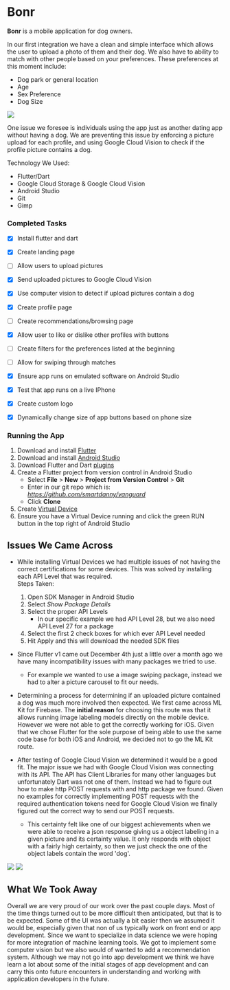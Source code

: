 # Bonr

**Bonr** is a mobile application for dog owners.  

In our first integration we have a clean and simple interface which allows the user to upload a photo of them and their dog. We also have to ability to match with other people based on your preferences.
These preferences at this moment include:  
* Dog park or general location
* Age
* Sex Preference
* Dog Size

![](/res/bonr.gif)

One issue we foresee is individuals using the app just as another dating app without having a dog. 
We are preventing this issue by enforcing a picture upload for each profile, 
and using Google Cloud Vision to check if the profile picture contains a dog.  

Technology We Used:  
* Flutter/Dart
* Google Cloud Storage & Google Cloud Vision
* Android Studio
* Git
* Gimp

### Completed Tasks

- [x] Install flutter and dart 
- [x] Create landing page
- [ ] Allow users to upload pictures
- [x] Send uploaded pictures to Google Cloud Vision
- [x] Use computer vision to detect if upload pictures contain a dog
- [x] Create profile page
- [ ] Create recommendations/browsing page
- [x] Allow user to like or dislike other profiles with buttons
- [ ] Create filters for the preferences listed at the beginning
- [ ] Allow for swiping through matches
- [x] Ensure app runs on emulated software on Android Studio
- [x] Test that app runs on a live IPhone
- [x] Create custom logo
- [x] Dynamically change size of app buttons based on phone size


### Running the App

1. Download and install [Flutter](https://flutter.io/docs/get-started/install)
2. Download and install [Android Studio](https://developer.android.com/studio/)
3. Download Flutter and Dart [plugins](https://flutter.io/docs/get-started/editor?tab=androidstudio)
4. Create a Flutter project from version control in Android Studio
     * Select **File** > **New** > **Project from Version Control** > **Git**
     * Enter in our git repo which is: *https://github.com/smartdanny/vanguard*
     * Click **Clone**
5. Create [Virtual Device](https://developer.android.com/studio/run/managing-avds)
6. Ensure you have a Virtual Device running and click the green RUN button in the top right of Android Studio


## Issues We Came Across

* While installing Virtual Devices we had multiple issues of not having the correct certifications for some devices. This was solved by installing each API Level that was required.  
    Steps Taken:
    1. Open SDK Manager in Android Studio
    2. Select *Show Package Details*
    3. Select the proper API Levels
        * In our specific example we had API Level 28, but we also need API Level 27 for a package
    4. Select the first 2 check boxes for which ever API Level needed
    5. Hit Apply and this will download the needed SDK files
    
   
* Since Flutter v1 came out December 4th just a little over a month ago we have many incompatibility issues with many packages we tried to use.
    * For example we wanted to use a image swiping package, instead we had to alter a picture carousel to fit our needs.
  
  
* Determining a process for determining if an uploaded picture contained a dog was much more involved then expected.
We first came across ML Kit for Firebase. The **initial reason** for choosing this route was that it allows running image labeling models directly on the mobile device. However we were not able to get the correctly working for iOS. Given that we chose Flutter for the sole purpose of being able to use the same code base for both iOS and Android, we decided not to go the ML Kit route. 


* After testing of Google Cloud Vision we determined it would be a good fit. The major issue we had with Google Cloud Vision was connecting with its API. The API has Client Libraries for many other languages but unfortunately Dart was not one of them. Instead we had to figure out how to make http POST requests with and http package we found. Given no examples for correctly implementing POST requests with the required authentication tokens need for Google Cloud Vision we finally figured out the correct way to send our POST requests. 

     * This certainty felt like one of our biggest achievements when we were able to receive a json response giving us a object labeling in a given picture and its certainty value. It only responds with object with a fairly high certainty, so then we just check the one of the object labels contain the word 'dog'.
        
![](/res/responses.png) 
![](/res/profile.png)
 
## What We Took Away

Overall we are very proud of our work over the past couple days. Most of the time things turned out to be more difficult then anticipated, but that is to be expected. Some of the UI was actually a bit easier then we assumed it would be, especially given that non of us typically work on front end or app development. Since we want to specialize in data science we were hoping for more integration of machine learning tools. We got to implement some computer vision but we also would of wanted to add a recommendation system. Although we may not go into app development we think we have learn a lot about some of the initial stages of app development and can carry this onto future encounters in understanding and working with application developers in the future.

